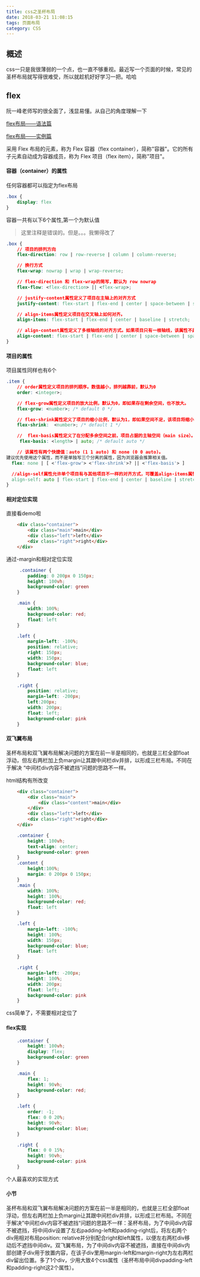 ```yaml
---
title: css之圣杯布局
date: 2018-03-21 11:08:15
tags: 页面布局
category: CSS
---
```

## 概述
css一只是我很薄弱的一个点，也一直不够重视。最近写一个页面的时候，常见的圣杯布局就写得很难受，所以就趁机好好学习一把。哈哈

## flex
阮一峰老师写的很全面了，浅显易懂。从自己的角度理解一下

<a href = "http://www.ruanyifeng.com/blog/2015/07/flex-grammar.html">flex布局——语法篇</a>

<a href = "http://www.ruanyifeng.com/blog/2015/07/flex-examples.html">flex布局——实例篇</a>

采用 Flex 布局的元素，称为 Flex 容器（flex container），简称"容器"。它的所有子元素自动成为容器成员，称为 Flex 项目（flex item），简称"项目"。

#### 容器（container）的属性

任何容器都可以指定为flex布局
```css
.box {
    display: flex
}
```
容器一共有以下6个属性,第一个为默认值
> 这里注释是错误的。但是。。。我懒得改了
```css
.box {
    // 项目的排列方向
    flex-direction: row | row-reverse | column | column-reverse;

    // 换行方式
    flex-wrap: nowrap | wrap | wrap-reverse;

    // flex-direction 和 flex-wrap的简写，默认为 row nowrap
    flex-flow: <flex-direction> || <flex-wrap>;

    // justify-content属性定义了项目在主轴上的对齐方式
    justify-content: flex-start | flex-end | center | space-between | space-around;

    // align-items属性定义项目在交叉轴上如何对齐。
    align-items: flex-start | flex-end | center | baseline | stretch;

    // align-content属性定义了多根轴线的对齐方式。如果项目只有一根轴线，该属性不起作用。
    align-content: flex-start | flex-end | center | space-between | space-around | stretch
}

```
#### 项目的属性

项目属性同样也有6个
```css
.item {
    // order属性定义项目的排列顺序。数值越小，排列越靠前，默认为0
    order: <integer>;

    // flex-grow属性定义项目的放大比例，默认为0，即如果存在剩余空间，也不放大。
    flex-grow: <number>; /* default 0 */

    // flex-shrink属性定义了项目的缩小比例，默认为1，即如果空间不足，该项目将缩小。
    flex-shrink:  <number>; /* default 1 */

    //  flex-basis属性定义了在分配多余空间之前，项目占据的主轴空间（main size）。浏览器根据这个属性，计算主轴是否有多余空间。它的默认值为auto，即项目的本来大小。
     flex-basis: <length> | auto; /* default auto */

    // 该属性有两个快捷值：auto (1 1 auto) 和 none (0 0 auto)。
建议优先使用这个属性，而不是单独写三个分离的属性，因为浏览器会推算相关值。
  flex: none | [ <'flex-grow'> <'flex-shrink'>? || <'flex-basis'> ]

  //align-self属性允许单个项目有与其他项目不一样的对齐方式，可覆盖align-items属性。默
  align-self: auto | flex-start | flex-end | center | baseline | stretch;
}
```

#### 相对定位实现

直接看demo啦
```html
    <div class="container">
        <div class="main">main</div>
        <div class="left">left</div>
        <div class="right">right</div>
    </div>
```

通过-margin和相对定位实现

```css
     .container {
        padding: 0 200px 0 150px;
        height: 100vh;
        background-color: green
    }

    .main {
        width: 100%;
        background-color: red;
        float: left
    }

    .left {
        margin-left: -100%;
        position: relative;
        right: 150px;
        width: 150px;
        background-color: blue;
        float: left
    }

    .right {
        position: relative;
        margin-left: -200px;
        left:200px;
        width: 200px;
        float: left;        
        background-color: pink
    }
```

#### 双飞翼布局
圣杯布局和双飞翼布局解决问题的方案在前一半是相同的，也就是三栏全部float浮动，但左右两栏加上负margin让其跟中间栏div并排，以形成三栏布局。不同在于解决 “中间栏div内容不被遮挡”问题的思路不一样。 

html结构有所改变
```html
    <div class="container">
        <div class="main">
            <div class="content">main</div> 
        </div>
        <div class="left">left</div>
        <div class="right">right</div>
    </div>
```

```css
    .container {
        height: 100vh;
        text-align: center;
        background-color: green
    }
    .content {
        height:100%;
        margin: 0 200px 0 150px;
    }
    .main {
        width: 100%;
        height: 100%;
        background-color: red;
        float: left
    }

    .left {
        margin-left: -100%;
        height: 100%;
        width: 150px;
        background-color: blue;
        float: left
    }

    .right {
        margin-left: -200px;
        height: 100%;
        width: 200px;
        float: left;        
        background-color: pink
    }
```
css简单了，不需要相对定位了


#### flex实现
```css
    .container {
        height: 100vh;
        display: flex;
        background-color: green
    }

    .main {
        flex: 1;
        height: 90vh;
        background-color: red;
    }

    .left {
        order: -1;
        flex: 0 0 20%;
        height: 90vh;
        background-color: blue;
    }

    .right {
        flex: 0 0 15%;
        height: 90vh;
        background-color: pink
    }

```

个人最喜欢的实现方式

#### 小节

圣杯布局和双飞翼布局解决问题的方案在前一半是相同的，也就是三栏全部float浮动，但左右两栏加上负margin让其跟中间栏div并排，以形成三栏布局。不同在于解决”中间栏div内容不被遮挡“问题的思路不一样：圣杯布局，为了中间div内容不被遮挡，将中间div设置了左右padding-left和padding-right后，将左右两个div用相对布局position: relative并分别配合right和left属性，以便左右两栏div移动后不遮挡中间div。双飞翼布局，为了中间div内容不被遮挡，直接在中间div内部创建子div用于放置内容，在该子div里用margin-left和margin-right为左右两栏div留出位置。多了1个div，少用大致4个css属性（圣杯布局中间divpadding-left和padding-right这2个属性）。


